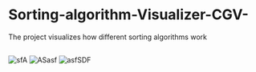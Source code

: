 # Sorting-algorithm-Visualizer-CGV-
The project visualizes how different sorting algorithms work


##
![sfA](https://user-images.githubusercontent.com/65433811/136657390-805613b4-c6ab-4b3a-8f2a-cf2779ed791b.PNG)
![ASasf](https://user-images.githubusercontent.com/65433811/136657395-43ac057e-0a32-4f32-94eb-a558adfc8496.png)
![asfSDF](https://user-images.githubusercontent.com/65433811/136657396-846ef2a3-1abd-436d-85c0-e03ab0ca936f.PNG)
